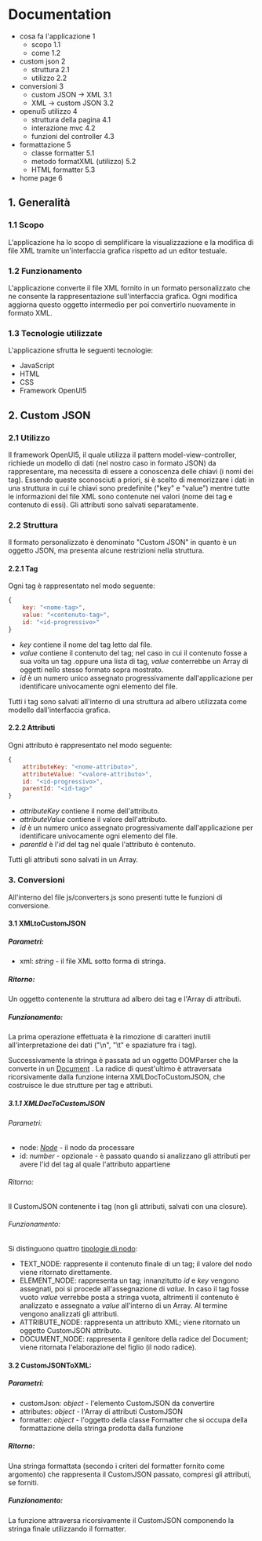 # Documentation

- cosa fa l'applicazione 1
    - scopo 1.1
    - come 1.2
- custom json 2
    - struttura 2.1
    - utilizzo 2.2
- conversioni 3
    - custom JSON -> XML 3.1
    - XML -> custom JSON 3.2
- openui5 utilizzo 4
    - struttura della pagina 4.1
    - interazione mvc 4.2
    - funzioni del controller 4.3
- formattazione 5
    - classe formatter 5.1
    - metodo formatXML (utilizzo) 5.2
    - HTML formatter 5.3
- home page 6

## 1. Generalità

### 1.1 Scopo

L'applicazione ha lo scopo di semplificare la visualizzazione e la modifica di file XML tramite un'interfaccia grafica rispetto ad un editor testuale.

### 1.2 Funzionamento

L'applicazione converte il file XML fornito in un formato personalizzato che ne consente la rappresentazione sull'interfaccia grafica. Ogni modifica aggiorna questo oggetto intermedio per poi convertirlo nuovamente in formato XML.

### 1.3 Tecnologie utilizzate

L'applicazione sfrutta le seguenti tecnologie:
- JavaScript
- HTML
- CSS
- Framework OpenUI5

## 2. Custom JSON

### 2.1 Utilizzo

Il framework OpenUI5, il quale utilizza il pattern model-view-controller, richiede un modello di dati (nel nostro caso in formato JSON) da rappresentare, ma necessita di essere a conoscenza delle chiavi (i nomi dei tag). Essendo queste sconosciuti a priori, si è scelto di memorizzare i dati in una struttura in cui le chiavi sono predefinite ("key" e "value") mentre tutte le informazioni del file XML sono contenute nei valori (nome dei tag e contenuto di essi). Gli attributi sono salvati separatamente.

### 2.2 Struttura

Il formato personalizzato è denominato "Custom JSON" in quanto è un oggetto JSON, ma presenta alcune restrizioni nella struttura.

#### 2.2.1 Tag

Ogni tag è rappresentato nel modo seguente:
```js
{
    key: "<nome-tag>",
    value: "<contenuto-tag>", 
    id: "<id-progressivo>"
}
```
- *key* contiene il nome del tag letto dal file.
- *value* contiene il contenuto del tag; nel caso in cui il contenuto fosse a sua volta un tag .oppure una lista di tag, *value* conterrebbe un Array di oggetti nello stesso formato sopra mostrato.
- *id* è un numero unico assegnato progressivamente dall'applicazione per identificare univocamente ogni elemento del file.

Tutti i tag sono salvati all'interno di una struttura ad albero utilizzata come modello dall'interfaccia grafica.

#### 2.2.2 Attributi

Ogni attributo è rappresentato nel modo seguente:
```js
{
    attributeKey: "<nome-attributo>",
    attributeValue: "<valore-attributo>", 
    id: "<id-progressivo>",
    parentId: "<id-tag>"
}
```
- *attributeKey* contiene il nome dell'attributo.
- *attributeValue* contiene il valore dell'attributo.
- *id* è un numero unico assegnato progressivamente dall'applicazione per identificare univocamente ogni elemento del file.
- *parentId* è l'*id* del tag nel quale l'attributo è contenuto.

Tutti gli attributi sono salvati in un Array.

### 3. Conversioni

All'interno del file js/converters.js sono presenti tutte le funzioni di conversione.

#### 3.1 XMLtoCustomJSON

##### Parametri:
- xml: *string* - il file XML sotto forma di stringa.

##### Ritorno:
Un oggetto contenente la struttura ad albero dei tag e l'Array di attributi.

##### Funzionamento:

La prima operazione effettuata è la rimozione di caratteri inutili all'interpretazione dei dati ("\n", "\t" e spaziature fra i tag).

Successivamente la stringa è passata ad un oggetto DOMParser che la converte in un [Document](https://developer.mozilla.org/en-US/docs/Web/API/Document?retiredLocale=it) . La radice di quest'ultimo è attraversata ricorsivamente dalla funzione interna XMLDocToCustomJSON, che costruisce le due strutture per tag e attributi.

##### 3.1.1 XMLDocToCustomJSON

###### Parametri:
- node: *[Node](https://developer.mozilla.org/en-US/docs/Web/API/Node)* - il nodo da processare
- id: *number* - opzionale - è passato quando si analizzano gli attributi per avere l'id del tag al quale l'attributo appartiene

###### Ritorno:
Il CustomJSON contenente i tag (non gli attributi, salvati con una closure).

###### Funzionamento:

Si distinguono quattro [tipologie di nodo](https://developer.mozilla.org/en-US/docs/Web/API/Node/nodeType):
- TEXT_NODE: rappresente il contenuto finale di un tag; il valore del nodo viene ritornato direttamente.
- ELEMENT_NODE: rappresenta un tag; innanzitutto *id* e *key* vengono assegnati, poi si procede all'assegnazione di *value*. In caso il tag fosse vuoto *value* verrebbe posta a stringa vuota, altrimenti il contenuto è analizzato e assegnato a *value* all'interno di un Array. Al termine vengono analizzati gli attributi.
- ATTRIBUTE_NODE: rappresenta un attributo XML; viene ritornato un oggetto CustomJSON attributo.
- DOCUMENT_NODE: rappresenta il genitore della radice del Document; viene ritornata l'elaborazione del figlio (il nodo radice).

#### 3.2 CustomJSONToXML:

##### Parametri:
- customJson: *object* - l'elemento CustomJSON da convertire
- attributes: *object* - l'Array di attributi CustomJSON
- formatter: *object* - l'oggetto della classe Formatter che si occupa della formattazione della stringa prodotta dalla funzione

##### Ritorno:
Una stringa formattata (secondo i criteri del formatter fornito come argomento) che rappresenta il CustomJSON passato, compresi gli attributi, se forniti.

##### Funzionamento:
La funzione attraversa ricorsivamente il CustomJSON componendo la stringa finale utilizzando il formatter.
